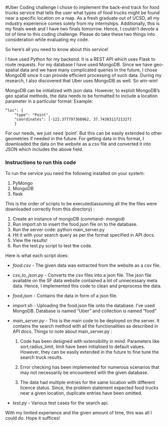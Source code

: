 #Uber Coding challenge
I chose to implement the back-end track for food trucks service that tells the user what types of food trucks might be found near a specific location on a map. As a fresh graduate out of UCSD, all my industry experience comes solely from my internships. Additionally, this is my finals week and I have two finals tomorrow. Hence, I couldn’t devote a lot of time to this coding challenge.  Please do take these two things into consideration while evaluating my code.

So here’s all you need to know about this service!

I have used Python for my backend. It is a REST API which uses Flask to route requests. For my database I have used MongoDB. Since we have geo-spatial data and we have many complicated queries in the future, I chose MongoDB since it can provide efficient processing of such data. During my research, I also discovered that Uber uses MongoDB as well. So win-win!

MongoDB can be initialized with json data. However, to exploit MongoDB’s geo spatial methods, the data needs to be formatted to include a location parameter in a particular format:
Example:
```
“loc": {
    "type": "Point", 
    "coordinates": [-122.377797368962, 37.7438311721327]
    }
```
For our needs, we just need ‘point’. But this can be easily extended to other geometries if needed in the future. For getting data in this format, I downloaded the data on the website as a csv file and converted it into JSON which includes the above field.

### Instructions to run this code
To run the service you need the following installed on your system:

1. PyMongo
2. MongoDB
3. flask

This is the order of scripts to be executed(assuming all the the files were downloaded correctly from this directory) :
1. Create an instance of mongoDB (command- mongod)
2. Run import.sh to insert the food.json file on to the database.
3. Run the server code: python main_server.py
4. Hit it with your search query as per the format specified in API docs.
5. View the results!
6. Run the test.py script to test the code.


Here is what each script does:
* _food.csv_ - The given data was extracted from the website as a csv file. 

* _csv_to_json.py_ - Converts the csv files into a json file. The json file available on the SF data website contained a lot of unnecessary meta data. Hence, I implemented this code to clean and preprocess the data.

* _food.json_ - Contains the data in form of a json file.

* _import.sh_ - Uploading the food.json file onto the database. I’ve used MongoDB. Database is named “Uber” and collection is named “food”

* _main_server.py_ - This is the main code to be deployed on the server. It contains the search method with all the functionalities as described in API docs. Things to note about main_server.py :

    1. Code has been designed with extensibility in mind. Parameters like sort,radius_limit, limit have been initialised to default values. However, they can be easily extended in the future to fine tune the search truck results.

    2. Error checking has been implemented for numerous scenarios that may not necessarily be encountered with the given database.

    3. The data had multiple entries for the same location with different licence status. Since, the problem statement expected food trucks near a given location, duplicate entries have been omitted.

* _test.py_ - Various test cases for the search api.


With my limited experience and the given amount of time, this was all I could do. Hope it suffices!


